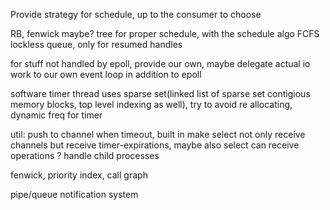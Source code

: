 
Provide strategy for schedule, up to the consumer to choose

RB, fenwick maybe? tree for proper schedule, with the schedule algo
FCFS lockless queue, only for resumed handles

for stuff not handled by epoll, provide our own, maybe delegate actual io work to our own event loop in addition to epoll

software timer thread uses sparse set(linked list of sparse set contigious memory blocks, top level indexing as well), try to avoid re allocating, dynamic freq for timer

util:
    push to channel when timeout, built in 
    make select not only receive channels but receive timer-expirations, maybe also select can receive operations ?
    handle child processes


fenwick, priority index, call graph 


pipe/queue notification system
